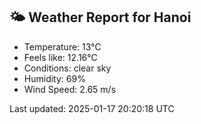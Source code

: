 <!-- WEATHER-START -->
## 🌤 Weather Report for Hanoi

- Temperature: 13°C
- Feels like: 12.16°C
- Conditions: clear sky
- Humidity: 69%
- Wind Speed: 2.65 m/s

Last updated: 2025-01-17 20:20:18 UTC
<!-- WEATHER-END -->
